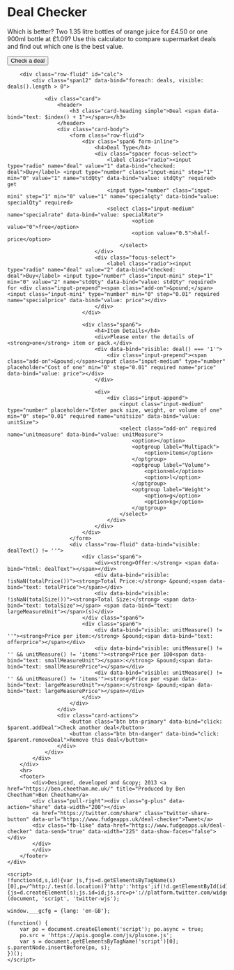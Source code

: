 <!DOCTYPE html>
<html lang="en-GB" itemscope itemtype="http://schema.org/Article" manifest="cache.manifest">
<head>
	<meta charset="UTF-8">
	<meta content="IE=edge,chrome=1" name="X-UA-Compatible">
	<meta name="viewport" content="width=device-width">
	<meta name="mobile-web-app-capable" content="yes">
	<title>Deal Checker - Compare supermarket deals to get the best value</title>
	<link href="https://fonts.googleapis.com/css?family=Roboto:400,300,700" rel="stylesheet">
	<link href="/assets/css/bootplus.min.css" rel="stylesheet">
	<link href="/assets/css/bootplus-responsive.min.css" rel="stylesheet">
	<script src="http://ajax.aspnetcdn.com/ajax/jQuery/jquery-2.2.1.min.js"></script>
	<script src="https://maxcdn.bootstrapcdn.com/twitter-bootstrap/2.3.2/js/bootstrap.min.js"></script>
	<script src="https://ajax.aspnetcdn.com/ajax/knockout/knockout-2.2.1.js"></script>
	<script src="https://ssl.google-analytics.com/ga.js" async></script>
	<script>
        var _gaq = _gaq || [];
        _gaq.push(['_setAccount', 'UA-19491723-3']);
        _gaq.push(['_trackPageview']);
        var Deal = function (data) {
            "use strict";
            var self = this;
            this.deal = ko.observable(data.deal);
            this.stdQty = ko.observable(data.stdQty);
            this.specialRate = ko.observable(data.specialRate);
            this.specialQty = ko.observable(data.specialQty);
            this.price = ko.observable(data.price);
            this.unitSize = ko.observable(data.unitSize);
            this.unitMeasure = ko.observable(data.unitMeasure);

            this.setDeal = function (d) { console.log('1', d); self.deal(d); };

            this.totalSize = ko.computed(function () {
                var size = this.unitSize();
                if (this.unitMeasure() === 'ml' || this.unitMeasure() === 'g') { size = size / 1000; }
                return size * (Number(this.stdQty()) + Number(this.specialQty()));
            }, this);

            this.totalPrice = ko.computed(function () {
                switch (Number(this.deal())) {
                    case 1:
                        return ((this.price() * this.stdQty()) + ((this.price() * this.specialQty()) * this.specialRate())).toFixed(2);
                    case 2:
                        return (Number(this.price())).toFixed(2);
                }
            }, this);

            this.dealText = ko.computed(function () {
                switch (Number(this.deal())) {
                    case 1:
                        return "Buy " + this.stdQty() + " get " + this.specialQty() + " " + this.specialRateText();
                    case 2:
                        return "Buy " + this.stdQty() + " for &pound;" + Number(this.price()).toFixed(2);
                }
                return '';
            }, this);

            this.specialRateText = ko.computed(function () {
                switch (Number(this.specialRate())) {
                    case 0:
                        return "free";
                    case 0.5:
                        return "half price";
                }
            }, this);

            this.largeMeasurePrice = ko.computed(function () {
                var p = (this.totalPrice() / this.totalSize()).toFixed(2);
                if (isNaN(p)) { return; }
                return p;
            }, this);

            this.smallMeasurePrice = ko.computed(function () {
                var p = (this.largeMeasurePrice() / 10).toFixed(2);
                if (isNaN(p)) { return; }
                return p;
            }, this);

            this.smallMeasureUnit = ko.computed(function () {
                switch (this.unitMeasure()) {
                    case "g":
                    case "kg":
                        return "g";
                    case "ml":
                    case "l":
                        return "ml";
                }
            }, this);

            this.largeMeasureUnit = ko.computed(function () {
                switch (this.unitMeasure()) {
                    case "g":
                    case "kg":
                        return "kg";
                    case "ml":
                    case "l":
                        return "litre";
                    case "items":
                        return "item";
                }
            }, this);

            this.offerprice = ko.computed(function () {
                var p = (this.totalPrice() / (Number(this.stdQty()) + Number(this.specialQty()))).toFixed(2);
                if (this.unitMeasure() === "items") {
                    p = (p / this.unitSize()).toFixed(2);
                }
                return p;
            }, this);

            this.deal.subscribe(function (newValue) { if (newValue === '2') { self.specialQty(0); } });
        };

        var DealsViewModel = function () {
            "use strict";
            var self = this;
            self.deals = ko.observableArray([]);
            self.addDeal = function () { self.deals.push(new Deal({ stdQty: 1, specialQty: 1, price: 0, calculated: true })); };
            self.removeDeal = function (deal) { self.deals.remove(deal); };
        };
        var dvm;
        $(function () {
            "use strict";
            dvm = new DealsViewModel();
            dvm.addDeal();
            ko.applyBindings(dvm);
            $('#newDeal').on('click', function () { dvm.addDeal(); });
            $(document).on('focus', 'input[type="number"]', function () { var e = $(this), val = e.val(); if (val !== '') { e.data('val', val); e.val(''); } }).on('blur', 'input[type="number"]', function () { var e = $(this), val = e.val(); if (val === '') { e.val(e.data('val')); } });
        });
    </script>
    <style>
        .input-append select.add-on {
            min-height: 31px;
            padding: 0;
            background: #fff;
        }
        .spacer {
            margin-bottom: 10px;
        }
        select.input-medium {
            min-height: 31px;
        }
    </style>
    <meta itemprop="name" content="Deal Checker - Compare supermarket deals to get the best value">
    <meta itemprop="description" content="Which is better? Two 1.35 litre bottles of orange juice for &pound;4.50 or one 900ml bottle at &pound;1.09? Use this calculator to compare supermarket deals and find out which one is the best value.">
</head>
<body>
    <div id="fb-root"></div>
    <script>
        (function(d, s, id) {
        var js, fjs = d.getElementsByTagName(s)[0];
        if (d.getElementById(id)) return;
        js = d.createElement(s); js.id = id;
        js.src = "https://connect.facebook.net/en_GB/all.js#xfbml=1&status=0";
        fjs.parentNode.insertBefore(js, fjs);
        }(document, 'script', 'facebook-jssdk'));
    </script>
    <div class="container">
        <div class="row">
            <div class="span12">
                <h1>Deal Checker</h1>
                <p class="lead">Which is better? Two 1.35 litre bottles of orange juice for &pound;4.50 or one 900ml bottle at &pound;1.09? Use this calculator to compare supermarket deals and find out which one is the best value.</p>
                <p data-bind="visible: deals().length === 0"><button class="btn btn-primary" id="newDeal">Check a deal</button></p>
            </div>
        </div>
        
        <div class="row-fluid" id="calc">
            <div class="span12" data-bind="foreach: deals, visible: deals().length > 0">
            
                <div class="card">
                    <header>
                        <h3 class="card-heading simple">Deal <span data-bind="text: $index() + 1"></span></h3>
                    </header>
                    <div class="card-body">
                        <form class="row-fluid">
                            <div class="span6 form-inline">
                                <h4>Deal Type</h4>
                                <div class="spacer focus-select">
                                    <label class="radio"><input type="radio" name="deal" value="1" data-bind="checked: deal">Buy</label> <input type="number" class="input-mini" step="1" min="0" value="1" name="stdQty" data-bind="value: stdQty" required> get 
                                    <input type="number" class="input-mini" step="1" min="0" value="1" name="specialqty" data-bind="value: specialQty" required> 
                                    <select class="input-medium" name="specialrate" data-bind="value: specialRate">
                                            <option value="0">free</option>
                                            <option value="0.5">half-price</option>
                                        </select>
                                </div>
                                <div class="focus-select">
                                    <label class="radio"><input type="radio" name="deal" value="2" data-bind="checked: deal">Buy</label> <input type="number" class="input-mini" step="1" min="0" value="2" name="stdQty" data-bind="value: stdQty" required> for <div class="input-prepend"><span class="add-on">&pound;</span><input class="input-mini" type="number" min="0" step="0.01" required name="specialprice" data-bind="value: price"></div>
                                </div>
                            </div>

                            <div class="span6">
                                <h4>Item Details</h4>
                                <div>Please enter the details of <strong>one</strong> item or pack.</div>
                                <div data-bind="visible: deal() === '1'">
                                    <div class="input-prepend"><span class="add-on">&pound;</span><input class="input-medium" type="number" placeholder="Cost of one" min="0" step="0.01" required name="price" data-bind="value: price"></div>
                                </div>
                                
                                <div>
                                    <div class="input-append">
                                        <input class="input-medium" type="number" placeholder="Enter pack size, weight, or volume of one" min="0" step="0.01" required name="unitsize" data-bind="value: unitSize">
                                        <select class="add-on" required name="unitmeasure" data-bind="value: unitMeasure">
                                            <option></option>
                                            <optgroup label="Multipack">
                                                <option>items</option>
                                            </optgroup>
                                            <optgroup label="Volume">
                                                <option>ml</option>
                                                <option>l</option>
                                            </optgroup>
                                            <optgroup label="Weight">
                                                <option>g</option>
                                                <option>kg</option>
                                            </optgroup>
                                        </select>
                                    </div>
                                </div>
                            </div>
                        </form>
                        <div class="row-fluid" data-bind="visible: dealText() != ''">
                            <div class="span6">
                                <div><strong>Offer:</strong> <span data-bind="html: dealText"></span></div>
                                <div data-bind="visible: !isNaN(totalPrice())"><strong>Total Price:</strong> &pound;<span data-bind="text: totalPrice"></span></div>
                                <div data-bind="visible: !isNaN(totalSize())"><strong>Total Size:</strong> <span data-bind="text: totalSize"></span> <span data-bind="text: largeMeasureUnit"></span>(s)</div>
                            </div class="span6">
                            <div class="span6">
                                <div data-bind="visible: unitMeasure() != ''"><strong>Price per item:</strong> &pound;<span data-bind="text: offerprice"></span></div>
                                <div data-bind="visible: unitMeasure() != '' && unitMeasure() != 'items'"><strong>Price per 100<span data-bind="text: smallMeasureUnit"></span>:</strong> &pound;<span data-bind="text: smallMeasurePrice"></span></div>
                                <div data-bind="visible: unitMeasure() != '' && unitMeasure() != 'items'"><strong>Price per <span data-bind="text: largeMeasureUnit"></span>:</strong> &pound;<span data-bind="text: largeMeasurePrice"></span></div>
                            </div>
                        </div>
                    </div>
                    <div class="card-actions">
                        <button class="btn btn-primary" data-bind="click: $parent.addDeal">Check another deal</button>
                        <button class="btn btn-danger" data-bind="click: $parent.removeDeal">Remove this deal</button>
                    </div>
                </div>
            </div>
        </div>
        <hr>
        <footer>
            <div>Designed, developed and &copy; 2013 <a href="https://ben.cheetham.me.uk/" title="Produced by Ben Cheetham">Ben Cheetham</a>
            <div class="pull-right"><div class="g-plus" data-action="share" data-width="200"></div>
            <a href="https://twitter.com/share" class="twitter-share-button" data-url="https://www.fudgeapps.uk/deal-checker">Tweet</a>
            <div class="fb-like" data-href="https://www.fudgeapps.uk/deal-checker" data-send="true" data-width="225" data-show-faces="false"></div>
            </div>
            </div>	
        </footer>
    </div>

    <script>
    !function(d,s,id){var js,fjs=d.getElementsByTagName(s)[0],p=/^http:/.test(d.location)?'http':'https';if(!d.getElementById(id)){js=d.createElement(s);js.id=id;js.src=p+'://platform.twitter.com/widgets.js';fjs.parentNode.insertBefore(js,fjs);}}(document, 'script', 'twitter-wjs');

    window.___gcfg = {lang: 'en-GB'};

    (function() {
        var po = document.createElement('script'); po.async = true;
        po.src = 'https://apis.google.com/js/plusone.js';
        var s = document.getElementsByTagName('script')[0]; s.parentNode.insertBefore(po, s);
    })();
    </script>
</body>
</html>